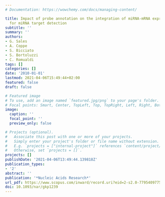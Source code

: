 ```yaml
---
# Documentation: https://wowchemy.com/docs/managing-content/

title: Impact of probe annotation on the integration of miRNA-mRNA expression profiles
  for miRNA target detection
subtitle: ''
summary: ''
authors:
- G. Sales
- A. Coppe
- S. Bicciato
- S. Bortoluzzi
- C. Romualdi
tags: []
categories: []
date: '2010-01-01'
lastmod: 2021-04-06T15:49:44+02:00
featured: false
draft: false

# Featured image
# To use, add an image named `featured.jpg/png` to your page's folder.
# Focal points: Smart, Center, TopLeft, Top, TopRight, Left, Right, BottomLeft, Bottom, BottomRight.
image:
  caption: ''
  focal_point: ''
  preview_only: false

# Projects (optional).
#   Associate this post with one or more of your projects.
#   Simply enter your project's folder or file name without extension.
#   E.g. `projects = ["internal-project"]` references `content/project/deep-learning/index.md`.
#   Otherwise, set `projects = []`.
projects: []
publishDate: '2021-04-06T13:49:44.139818Z'
publication_types:
- '2'
abstract: ''
publication: '*Nucleic Acids Research*'
url_pdf: https://www.scopus.com/inward/record.uri?eid=2-s2.0-77954097757&doi=10.1093%2fnar%2fgkp1239&partnerID=40&md5=070da61973b7031f8c20342098b12388
doi: 10.1093/nar/gkp1239
---
```


